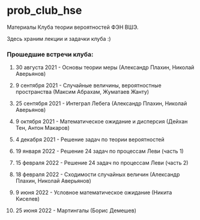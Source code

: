 # prob_club_hse
Материалы Клуба теории вероятностей ФЭН ВШЭ.

Здесь храним лекции и задачки клуба :)

### Прошедшие встречи клуба:
1) 30 августа 2021 - Основы теории меры (Александр Плахин, Николай Аверьянов)

2) 9 сентября 2021 - Случайные величины, вероятностные пространства (Максим Абрахам, Жуматаев Жанту)

3) 25 сентября 2021 - Интеграл Лебега (Александр Плахин, Николай Аверьянов)

4) 9 октября 2021 - Математическое ожидание и дисперсия (Дейхан Тен, Антон Макаров)

5) 4 декабря 2021 - Решение задач по теории вероятностей

6) 19 января 2022 - Решение 24 задач по процессам Леви (часть 1)

7) 15 февраля 2022 - Решение 24 задач по процессам Леви (часть 2)

8) 18 февраля 2022 - Сходимости случайных величин (Александр Плахин, Николай Аверьянов)

9) 9 июня 2022 - Условное математическое ожидание (Никита Киселев)

10) 25 июня 2022 - Мартингалы (Борис Демешев)
